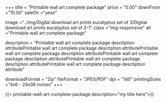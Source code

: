 +++
title = "Printable wall art complete package"
price = "0.00"
downFrom ="10.00"
saleOn ="yese"

image ="../img/Digital download art prints eucalyptus set of 3/Digital download art prints eucalyptus set of 3-1"
class ="img-responsive"
alt ="Printable wall art complete package"


description = "Printable wall art complete package desctiption attributePrintable wall art complete package desctiption attributePrintable wall art complete package desctiption attributePrintable wall art complete package desctiption attributePrintable wall art complete package desctiption attributePrintable wall art complete package desctiption attribute"

downloadFormat = "Zip"
fileFormat = "JPEG/PDF"
dpi = "140"
printingSizes ="4x6 - 24x36 inches"
+++

{{< printable-wall-art-complete-package description="my title here">}}
